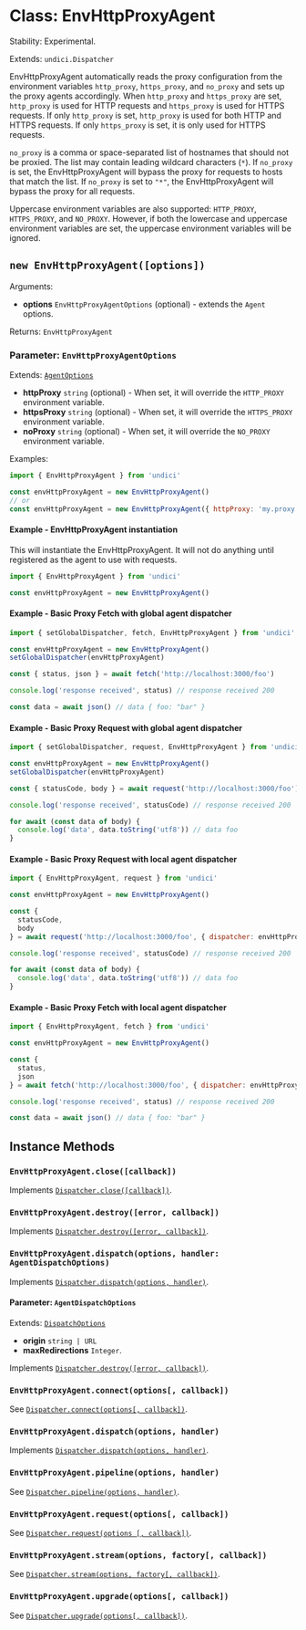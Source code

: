 # Class: EnvHttpProxyAgent

Stability: Experimental.

Extends: `undici.Dispatcher`

EnvHttpProxyAgent automatically reads the proxy configuration from the environment variables
`http_proxy`, `https_proxy`, and `no_proxy` and sets up the proxy agents accordingly. When
`http_proxy` and `https_proxy` are set, `http_proxy` is used for HTTP requests and `https_proxy` is
used for HTTPS requests. If only `http_proxy` is set, `http_proxy` is used for both HTTP and HTTPS
requests. If only `https_proxy` is set, it is only used for HTTPS requests.

`no_proxy` is a comma or space-separated list of hostnames that should not be proxied. The list may
contain leading wildcard characters (`*`). If `no_proxy` is set, the EnvHttpProxyAgent will bypass
the proxy for requests to hosts that match the list. If `no_proxy` is set to `"*"`, the
EnvHttpProxyAgent will bypass the proxy for all requests.

Uppercase environment variables are also supported: `HTTP_PROXY`, `HTTPS_PROXY`, and `NO_PROXY`.
However, if both the lowercase and uppercase environment variables are set, the uppercase
environment variables will be ignored.

## `new EnvHttpProxyAgent([options])`

Arguments:

* **options** `EnvHttpProxyAgentOptions` (optional) - extends the `Agent` options.

Returns: `EnvHttpProxyAgent`

### Parameter: `EnvHttpProxyAgentOptions`

Extends: [`AgentOptions`](Agent.md#parameter-agentoptions)

* **httpProxy** `string` (optional) - When set, it will override the `HTTP_PROXY` environment
  variable.
* **httpsProxy** `string` (optional) - When set, it will override the `HTTPS_PROXY` environment
  variable.
* **noProxy** `string` (optional) - When set, it will override the `NO_PROXY` environment variable.

Examples:

```js
import { EnvHttpProxyAgent } from 'undici'

const envHttpProxyAgent = new EnvHttpProxyAgent()
// or
const envHttpProxyAgent = new EnvHttpProxyAgent({ httpProxy: 'my.proxy.server:8080', httpsProxy: 'my.proxy.server:8443', noProxy: 'localhost' })
```

#### Example - EnvHttpProxyAgent instantiation

This will instantiate the EnvHttpProxyAgent. It will not do anything until registered as the agent
to use with requests.

```js
import { EnvHttpProxyAgent } from 'undici'

const envHttpProxyAgent = new EnvHttpProxyAgent()
```

#### Example - Basic Proxy Fetch with global agent dispatcher

```js
import { setGlobalDispatcher, fetch, EnvHttpProxyAgent } from 'undici'

const envHttpProxyAgent = new EnvHttpProxyAgent()
setGlobalDispatcher(envHttpProxyAgent)

const { status, json } = await fetch('http://localhost:3000/foo')

console.log('response received', status) // response received 200

const data = await json() // data { foo: "bar" }
```

#### Example - Basic Proxy Request with global agent dispatcher

```js
import { setGlobalDispatcher, request, EnvHttpProxyAgent } from 'undici'

const envHttpProxyAgent = new EnvHttpProxyAgent()
setGlobalDispatcher(envHttpProxyAgent)

const { statusCode, body } = await request('http://localhost:3000/foo')

console.log('response received', statusCode) // response received 200

for await (const data of body) {
  console.log('data', data.toString('utf8')) // data foo
}
```

#### Example - Basic Proxy Request with local agent dispatcher

```js
import { EnvHttpProxyAgent, request } from 'undici'

const envHttpProxyAgent = new EnvHttpProxyAgent()

const {
  statusCode,
  body
} = await request('http://localhost:3000/foo', { dispatcher: envHttpProxyAgent })

console.log('response received', statusCode) // response received 200

for await (const data of body) {
  console.log('data', data.toString('utf8')) // data foo
}
```

#### Example - Basic Proxy Fetch with local agent dispatcher

```js
import { EnvHttpProxyAgent, fetch } from 'undici'

const envHttpProxyAgent = new EnvHttpProxyAgent()

const {
  status,
  json
} = await fetch('http://localhost:3000/foo', { dispatcher: envHttpProxyAgent })

console.log('response received', status) // response received 200

const data = await json() // data { foo: "bar" }
```

## Instance Methods

### `EnvHttpProxyAgent.close([callback])`

Implements [`Dispatcher.close([callback])`](Dispatcher.md#dispatcherclosecallback-promise).

### `EnvHttpProxyAgent.destroy([error, callback])`

Implements [
`Dispatcher.destroy([error, callback])`](Dispatcher.md#dispatcherdestroyerror-callback-promise).

### `EnvHttpProxyAgent.dispatch(options, handler: AgentDispatchOptions)`

Implements [
`Dispatcher.dispatch(options, handler)`](Dispatcher.md#dispatcherdispatchoptions-handler).

#### Parameter: `AgentDispatchOptions`

Extends: [`DispatchOptions`](Dispatcher.md#parameter-dispatchoptions)

* **origin** `string | URL`
* **maxRedirections** `Integer`.

Implements [
`Dispatcher.destroy([error, callback])`](Dispatcher.md#dispatcherdestroyerror-callback-promise).

### `EnvHttpProxyAgent.connect(options[, callback])`

See [`Dispatcher.connect(options[, callback])`](Dispatcher.md#dispatcherconnectoptions-callback).

### `EnvHttpProxyAgent.dispatch(options, handler)`

Implements [
`Dispatcher.dispatch(options, handler)`](Dispatcher.md#dispatcherdispatchoptions-handler).

### `EnvHttpProxyAgent.pipeline(options, handler)`

See [`Dispatcher.pipeline(options, handler)`](Dispatcher.md#dispatcherpipelineoptions-handler).

### `EnvHttpProxyAgent.request(options[, callback])`

See [`Dispatcher.request(options [, callback])`](Dispatcher.md#dispatcherrequestoptions-callback).

### `EnvHttpProxyAgent.stream(options, factory[, callback])`

See [
`Dispatcher.stream(options, factory[, callback])`](Dispatcher.md#dispatcherstreamoptions-factory-callback).

### `EnvHttpProxyAgent.upgrade(options[, callback])`

See [`Dispatcher.upgrade(options[, callback])`](Dispatcher.md#dispatcherupgradeoptions-callback).

